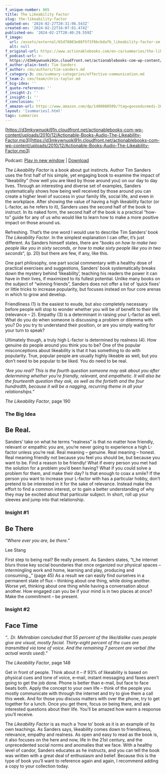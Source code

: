 ```yaml
---
f_unique-number: 865
title: The Likeability Factor
slug: the-likeability-factor
updated-on: '2024-02-27T20:31:06.543Z'
created-on: '2024-02-22T16:07:01.474Z'
published-on: '2024-02-27T20:40:29.559Z'
f_image:
  url: /assets/external/65d78083e88f5f3f6bcbdafb_likeability-factor-sm.jpeg
  alt: null
f_original-url: https://www.actionablebooks.com/en-ca/summaries/the-likeability-factor/
f_podcast-url: >-
  https://d3mkywnuoki91n.cloudfront.net/actionablebooks-com-wp-content/uploads/2010/12/Actionable-Books-Audio-The-Likeability-Factor.mp3
f_author-plain-text: Tim Sanders
f_author: cms/authors/tim-sanders.md
f_category-3: cms/summary-categories/effective-communication.md
f_team-2: cms/team/chris-taylor.md
f_big-idea: ''
f_quote-reference: ''
f_insight-2: ''
f_insight-1: ''
f_conclusion: ''
f_amazon-url: https://www.amazon.com/dp/1400080509/?tag=gooseducmedi-20
layout: '[summaries].html'
tags: summaries
---
```


[https://d3mkywnuoki91n.cloudfront.net/actionablebooks-com-wp-content/uploads/2010/12/Actionable-Books-Audio-The-Likeability-Factor.mp3](https://d3mkywnuoki91n.cloudfront.net/actionablebooks-com-wp-content/uploads/2010/12/Actionable-Books-Audio-The-Likeability-Factor.mp3)

Podcast: [Play in new window](https://d3mkywnuoki91n.cloudfront.net/actionablebooks-com-wp-content/uploads/2010/12/Actionable-Books-Audio-The-Likeability-Factor.mp3) | [Download](https://d3mkywnuoki91n.cloudfront.net/actionablebooks-com-wp-content/uploads/2010/12/Actionable-Books-Audio-The-Likeability-Factor.mp3)

_The Likeability Factor_ is a book about gut instincts. Author Tim Sanders uses the first half of his simple, yet engaging book to examine the impact of “likeability” (how well you are liked by those around you) on our day to day lives. Through an interesting and diverse set of examples, Sanders systematically shows how being well received by those around you can create a higher level of success in your family life, social life, and even in the workplace. After showing the value of having a high likeability factor (or L-factor, as he refers to it), Sanders uses the second half of the book to instruct. In its naked form, the second half of the book is a practical “how-to” guide for any of us who would like to learn how to make a more positive impact on those around us.

Refreshing. That’s the one word I would use to describe Tim Sanders’ book _The Likeability Factor_. In the simplest explanation I can offer, it’s just different. As Sanders himself states, there are “_books on how to make two people like you in sixty seconds, or how to make sixty people like you in two seconds_“, (p. 20) but there are few, if any, like this.

One part philosophy, one part social commentary with a healthy dose of practical exercises and suggestions, Sanders’ book systematically breaks down the mystery behind ‘likeability’, teaching his readers the power it can have in their lives, if maximized to its fullest potential. Unlike many books on the subject of “winning friends”, Sanders does not offer a list of ‘quick fixes’ or little tricks to increase popularity, but focuses instead on four core arenas in which to grow and develop.

Friendliness (1) is the easiest to exude, but also completely necessary before people will stop to wonder whether you will be of benefit to their life (relevance – 2). Empathy (3) is a determinant in raising your L-factor as well. What do you do when someone is discussing a problem or dilemma with you? Do you try to understand their position, or are you simply waiting for your turn to speak?

Ultimately though, a truly high L-factor is determined by realness (4). How genuine do people around you think you to be? One of the popular misconceptions about likeability is that it has something to do with popularity. True, popular people are usually highly likeable as well, but you don’t need to be popular to be liked. You do need to be real.

_“Are you real? This is the fourth question someone may ask about you after determining whether you’re friendly, relevant, and empathetic. It will also be the fourteenth question they ask, as well as the fortieth and the four hundredth, because it will be a nagging, recurring theme in all your relationships.”_

_The Likeability Factor_, page 190

### The Big Idea

Be Real.
--------

Sanders’ take on what he terms “realness” is that no matter how friendly, relevant or empathic you are, you’re never going to experience a high L-factor unless you’re real. Real meaning – genuine. Real meaning – honest. Real meaning friendly not because you feel you should be, but because you want to be. Find a reason to be friendly! What if every person you met had the solution for a problem you’d been having? What if you could solve a problem for them, and make their day? Is that enough to coax a smile? If the person you want to increase your L-factor with has a particular hobby, don’t pretend to be interested in it for the sake of relevance. Instead make the effort to find a common interest, or to gain a better understanding of why they may be excited about that particular subject. In short, roll up your sleeves and jump into that relationship.

### Insight #1

Be There
--------

_“Where ever you are, be there.”_

Lee Stang

First step to being real? Be really present. As Sanders states, “t_he internet blurs those key social boundaries that once organized our physical spaces – intermingling work and home, learning and play, producing and consuming._” (page 45) As a result we can easily find ourselves in a permanent state of flux – thinking about one thing, while doing another. Worse yet, thinking about one thing while having a conversation about another. How engaged can you be if your mind is in two places at once? Make the commitment – be present.

### Insight #2

Face Time
---------

_“.. Dr. Mehrabian concluded that 55 percent of the like/dislike cues people give are visual, mostly facial. Thirty-eight percent of the cues are transmitted via tone of voice. And the remaining 7 percent are verbal (the actual words used).”_

_The Likeability Factor_, page 148

Get in front of people. Think about it – if 93% of likeability is based on physical cues and tone of voice, e–mail, instant messaging and faxes aren’t going to get the job done. Phone is better than e-mail, but face to face beats both. Apply the concept to your own life – think of the people you mostly communicate with through the internet and try to give them a call this week. And for those you discuss matters with over the phone, try to get together for a lunch. Once you get there, focus on being there, and ask interested questions about their life. You’ll be amazed how warm a response you’ll receive.

The _Likeability Factor_ is as much a ‘how to’ book as it is an example of its own teachings. As Sanders says, likeability comes down to friendliness, relevance, empathy and realness. As open and easy to read as the book is, it also focuses on the here and now, life in the 21st century, and the unprecedented social norms and anomalies that we face. With a healthy level of candor, Sanders educates as he instructs, and you can tell the book was written with a great deal of enthusiasm and belief. Because this is the type of book you’ll want to reference again and again, I recommend adding a copy to your collection today.
